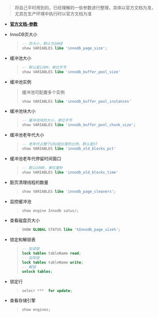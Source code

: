 > 将自己平时用到的，已经理解的一些参数进行整理，具体以官方文档为准，尤其在生产环境中执行时以官方文档为准

- **[官方文档-参数](https://dev.mysql.com/doc/refman/8.0/en/innodb-parameters.html#sysvar_innodb_buffer_pool_chunk_size)**



* InnoDB页大小

  > ```sql
  > -- 页大小，默认为16KB
  > show VARIABLES like 'innodb_page_size';
  > ```

* 缓冲池大小

  > ```sql
  > -- 默认是128M，单位字节
  > show VARIABLES like 'innodb_buffer_pool_size'
  > ```

* 缓冲池实例

  > 缓冲池可配置多个实例
  >
  > ```sql
  > show VARIABLES like 'innodb_buffer_pool_instances'
  > ```

* 缓冲池块大小

  > ```sql
  > -- 缓冲池块的大小，单位字节
  > show VARIABLES like 'innodb_buffer_pool_chunk_size';
  > ```

* 缓冲池老年代大小

  > ```sql
  > -- 老年代占整个LRU链长度的比例，默认是37
  > show VARIABLES like 'innodb_old_blocks_pct'
  > ```

* 缓冲池老年代停留时间窗口

  > ```sql
  > -- 默认1000，单位毫秒
  > show VARIABLES like 'innodb_old_blocks_time'
  > ```

* 脏页清理线程的数量

  > ```sql
  > show VARIABLES like 'innodb_page_cleaners';
  > ```

* 监控缓冲池

  > ```sql
  > show engine Innodb satus/;
  > ```
  
* 查看磁盘页大小

  > ```sql
  > SHOW GLOBAL STATUS like '%Innodb_page_size%';
  > ```

* 锁定和解锁表

  > ```sql
  > -- 加读锁
  > lock tables tableName read;
  > -- 加写锁
  > lock tables tableName write;
  > -- 解锁
  > unlock tables;
  > ```

* 锁定行

  > ```sql
  > selecr ***  for update;
  > ```

* 查看存储引擎

  > ```sql
  > show engines;
  > ```

  



